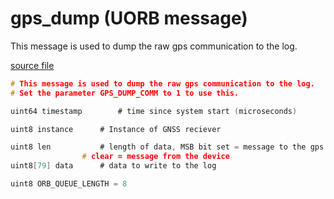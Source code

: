 # gps_dump (UORB message)
        
This message is used to dump the raw gps communication to the log.

[source file](https://github.com/PX4/PX4-Autopilot/blob/master/msg/gps_dump.msg)

```c
# This message is used to dump the raw gps communication to the log.
# Set the parameter GPS_DUMP_COMM to 1 to use this.

uint64 timestamp		# time since system start (microseconds)

uint8 instance 		# Instance of GNSS reciever

uint8 len			# length of data, MSB bit set = message to the gps device,
				# clear = message from the device
uint8[79] data		# data to write to the log

uint8 ORB_QUEUE_LENGTH = 8

```

